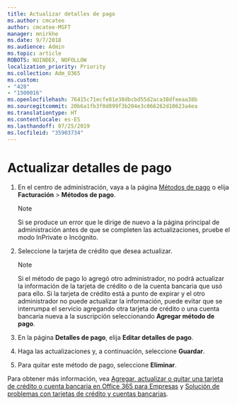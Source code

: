 ```yaml
---
title: Actualizar detalles de pago
ms.author: cmcatee
author: cmcatee-MSFT
manager: mnirkhe
ms.date: 9/7/2018
ms.audience: Admin
ms.topic: article
ROBOTS: NOINDEX, NOFOLLOW
localization_priority: Priority
ms.collection: Adm_O365
ms.custom:
- "428"
- "1500016"
ms.openlocfilehash: 76415c71ecfe81e38dbcbd55d2aca38dfeeaa38b
ms.sourcegitcommit: 20b6a1fb3f0d899f3b204e3c066262d10623a4ea
ms.translationtype: HT
ms.contentlocale: es-ES
ms.lasthandoff: 07/25/2019
ms.locfileid: "35903734"
---
```

# <a name="update-payment-details"></a>Actualizar detalles de pago

1. En el centro de administración, vaya a la página [Métodos de pago](https://go.microsoft.com/fwlink/p/?linkid=2018806) o elija **Facturación** \> **Métodos de pago**.

    > [!NOTE]
    > Si se produce un error que le dirige de nuevo a la página principal de administración antes de que se completen las actualizaciones, pruebe el modo InPrivate o Incógnito.
  
2. Seleccione la tarjeta de crédito que desea actualizar.

    > [!NOTE]
    > Si el método de pago lo agregó otro administrador, no podrá actualizar la información de la tarjeta de crédito o de la cuenta bancaria que usó para ello. Si la tarjeta de crédito está a punto de expirar y el otro administrador no puede actualizar la información, puede evitar que se interrumpa el servicio agregando otra tarjeta de crédito o una cuenta bancaria nueva a la suscripción seleccionando **Agregar método de pago**.
  
3. En la página **Detalles de pago**, elija **Editar detalles de pago**. 

4. Haga las actualizaciones y, a continuación, seleccione **Guardar**.

5. Para quitar este método de pago, seleccione **Eliminar**.

Para obtener más información, vea [Agregar, actualizar o quitar una tarjeta de crédito o cuenta bancaria en Office 365 para Empresas](https://support.office.com/article/30ba9c83-50d8-4020-90ed-830a5b8c8724) y [Solución de problemas con tarjetas de crédito y cuentas bancarias](https://support.office.com/article/30ba9c83-50d8-4020-90ed-830a5b8c8724).
